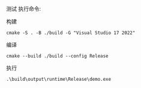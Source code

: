 测试
执行命令:

构建
```shell
cmake -S . -B ./build -G "Visual Studio 17 2022"
```
编译
```shell
cmake --build ./build --config Release
```
执行
```shell
.\build\output\runtime\Release\demo.exe
```
